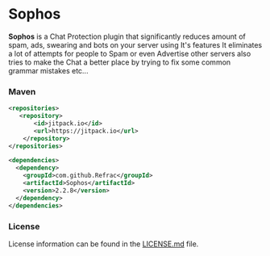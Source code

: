 # Sophos
**Sophos** is a Chat Protection plugin that significantly reduces amount of spam, ads, swearing and bots on your server using It's features It eliminates a lot of attempts for people to Spam or even Advertise other servers also tries to make the Chat a better place by trying to fix some common grammar mistakes etc...

### Maven
```xml
<repositories>
   <repository>
       <id>jitpack.io</id>
       <url>https://jitpack.io</url>
    </repository>
</repositories>

<dependencies>
  <dependency>
    <groupId>com.github.Refrac</groupId>
    <artifactId>Sophos</artifactId>
    <version>2.2.8</version>
  </dependency>
</dependencies>
```

### License
License information can be found in the [LICENSE.md](LICENSE.md) file.  

